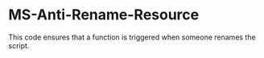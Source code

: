 # MS-Anti-Rename-Resource

This code ensures that a function is triggered when someone renames the script.
